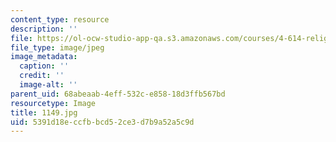 ```yaml
---
content_type: resource
description: ''
file: https://ol-ocw-studio-app-qa.s3.amazonaws.com/courses/4-614-religious-architecture-and-islamic-cultures-fall-2002/5391d18eccfbbcd52ce3d7b9a52a5c9d_1149.jpg
file_type: image/jpeg
image_metadata:
  caption: ''
  credit: ''
  image-alt: ''
parent_uid: 68abeaab-4eff-532c-e858-18d3ffb567bd
resourcetype: Image
title: 1149.jpg
uid: 5391d18e-ccfb-bcd5-2ce3-d7b9a52a5c9d
---
```

